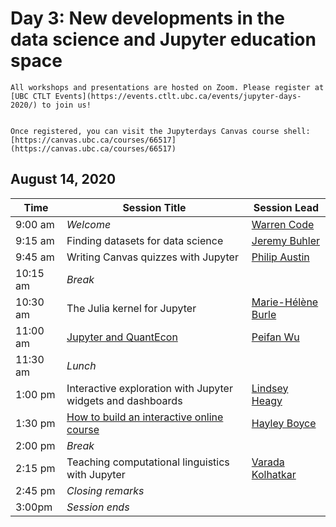 # Day 3: New developments in the data science and Jupyter education space

```{important}
All workshops and presentations are hosted on Zoom. Please register at [UBC CTLT Events](https://events.ctlt.ubc.ca/events/jupyter-days-2020/) to join us!


Once registered, you can visit the Jupyterdays Canvas course shell: [https://canvas.ubc.ca/courses/66517](https://canvas.ubc.ca/courses/66517)
```

## August 14, 2020

| Time | Session Title | Session Lead |
| -- | -- | -- |
| 9:00 am  | *Welcome* | [Warren Code](speakers.html#warren-code) |
| 9:15 am | Finding datasets for data science | [Jeremy Buhler](speakers.html#jeremy-buhler) |
| 9:45 am | Writing Canvas quizzes with Jupyter | [Philip Austin](speakers.html#philip-austin) |
| 10:15 am | *Break* | |
| 10:30 am | The Julia kernel for Jupyter | [Marie-Hélène Burle](speakers.html#marie-helene-burle) |
| 11:00 am  | [Jupyter and QuantEcon](https://ubc-dsci.github.io/jupyterdays/sessions/wu/Jupyter_and_QuantEcon.html) | [Peifan Wu](speakers.html#peifan-wu) |
| 11:30 am | *Lunch* | |
| 1:00 pm  | Interactive exploration with Jupyter widgets and dashboards | [Lindsey Heagy](speakers.html#lindsey-heagy) |
| 1:30 pm | [How to build an interactive online course](https://ubc-dsci.github.io/jupyterdays/sessions/boyce/interactive_online_course.html) | [Hayley Boyce](speakers.html#hayley-boyce) |
| 2:00 pm  | *Break* | |
| 2:15 pm  | Teaching computational linguistics with Jupyter | [Varada Kolhatkar](#varada-kolhatkar) |
| 2:45 pm  | *Closing remarks* | |
| 3:00pm | *Session ends* | |

